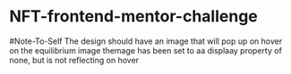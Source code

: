 # NFT-frontend-mentor-challenge 
#Note-To-Self
The design should have an image that will pop up on hover on the equilibrium image
themage has been set to aa displaay property of none, but is not reflecting on hover
